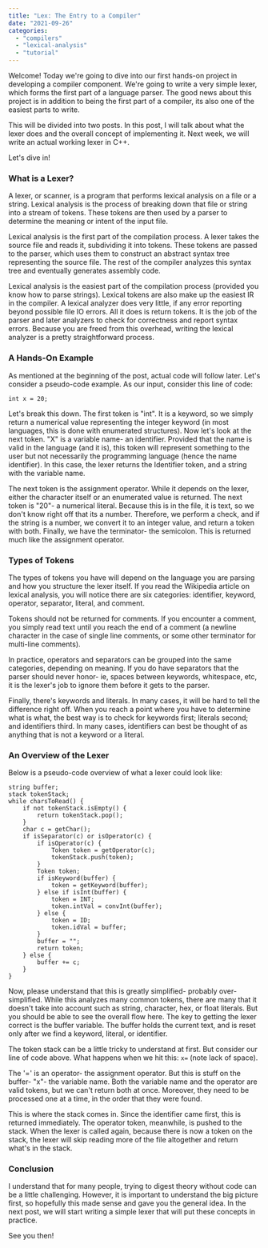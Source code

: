 ```yaml
---
title: "Lex: The Entry to a Compiler"
date: "2021-09-26"
categories: 
  - "compilers"
  - "lexical-analysis"
  - "tutorial"
---
```


Welcome! Today we're going to dive into our first hands-on project in developing a compiler component. We're going to write a very simple lexer, which forms the first part of a language parser. The good news about this project is in addition to being the first part of a compiler, its also one of the easiest parts to write.

This will be divided into two posts. In this post, I will talk about what the lexer does and the overall concept of implementing it. Next week, we will write an actual working lexer in C++.

Let's dive in!

### What is a Lexer?

A lexer, or scanner, is a program that performs lexical analysis on a file or a string. Lexical analysis is the process of breaking down that file or string into a stream of tokens. These tokens are then used by a parser to determine the meaning or intent of the input file.

Lexical analysis is the first part of the compilation process. A lexer takes the source file and reads it, subdividing it into tokens. These tokens are passed to the parser, which uses them to construct an abstract syntax tree representing the source file. The rest of the compiler analyzes this syntax tree and eventually generates assembly code.

Lexical analysis is the easiest part of the compilation process (provided you know how to parse strings). Lexical tokens are also make up the easiest IR in the compiler. A lexical analyzer does very little, if any error reporting beyond possible file IO errors. All it does is return tokens. It is the job of the parser and later analyzers to check for correctness and report syntax errors. Because you are freed from this overhead, writing the lexical analyzer is a pretty straightforward process.

### A Hands-On Example

As mentioned at the beginning of the post, actual code will follow later. Let's consider a pseudo-code example. As our input, consider this line of code:

```
int x = 20;
```

Let's break this down. The first token is "int". It is a keyword, so we simply return a numerical value representing the integer keyword (in most languages, this is done with enumerated structures). Now let's look at the next token. "X" is a variable name- an identifier. Provided that the name is valid in the language (and it is), this token will represent something to the user but not necessarily the programming language (hence the name identifier). In this case, the lexer returns the Identifier token, and a string with the variable name.

The next token is the assignment operator. While it depends on the lexer, either the character itself or an enumerated value is returned. The next token is "20"- a numerical literal. Because this is in the file, it is text, so we don't know right off that its a number. Therefore, we perform a check, and if the string is a number, we convert it to an integer value, and return a token with both. Finally, we have the terminator- the semicolon. This is returned much like the assignment operator.

### Types of Tokens

The types of tokens you have will depend on the language you are parsing and how you structure the lexer itself. If you read the Wikipedia article on lexical analysis, you will notice there are six categories: identifier, keyword, operator, separator, literal, and comment.

Tokens should not be returned for comments. If you encounter a comment, you simply read text until you reach the end of a comment (a newline character in the case of single line comments, or some other terminator for multi-line comments).

In practice, operators and separators can be grouped into the same categories, depending on meaning. If you do have separators that the parser should never honor- ie, spaces between keywords, whitespace, etc, it is the lexer's job to ignore them before it gets to the parser.

Finally, there's keywords and literals. In many cases, it will be hard to tell the difference right off. When you reach a point where you have to determine what is what, the best way is to check for keywords first; literals second; and identifiers third. In many cases, identifiers can best be thought of as anything that is not a keyword or a literal.

### An Overview of the Lexer

Below is a pseudo-code overview of what a lexer could look like:

```
string buffer;
stack tokenStack;
while charsToRead() {
    if not tokenStack.isEmpty() {
        return tokenStack.pop();
    }
    char c = getChar();
    if isSeparator(c) or isOperator(c) {
        if isOperator(c) {
            Token token = getOperator(c);
            tokenStack.push(token);
        }
        Token token;
        if isKeyword(buffer) {
            token = getKeyword(buffer);
        } else if isInt(buffer) {
            token = INT;
            token.intVal = convInt(buffer);
        } else {
            token = ID;
            token.idVal = buffer;
        }
        buffer = "";
        return token;
    } else {
        buffer += c;
    }
}
```

Now, please understand that this is greatly simplified- probably over-simplified. While this analyzes many common tokens, there are many that it doesn't take into account such as string, character, hex, or float literals. But you should be able to see the overall flow here. The key to getting the lexer correct is the buffer variable. The buffer holds the current text, and is reset only after we find a keyword, literal, or identifier.

The token stack can be a little tricky to understand at first. But consider our line of code above. What happens when we hit this: `x=` (note lack of space).

The '=' is an operator- the assignment operator. But this is stuff on the buffer- "x"- the variable name. Both the variable name and the operator are valid tokens, but we can't return both at once. Moreover, they need to be processed one at a time, in the order that they were found.

This is where the stack comes in. Since the identifier came first, this is returned immediately. The operator token, meanwhile, is pushed to the stack. When the lexer is called again, because there is now a token on the stack, the lexer will skip reading more of the file altogether and return what's in the stack.

### Conclusion

I understand that for many people, trying to digest theory without code can be a little challenging. However, it is important to understand the big picture first, so hopefully this made sense and gave you the general idea. In the next post, we will start writing a simple lexer that will put these concepts in practice.

See you then!

